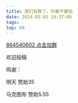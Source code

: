 ```yaml
---
title: 我们有群了，你要不要加
date: 2024-03-03 19:37:00
tags:
top: 99
---
```


<a href="https://qm.qq.com/q/s8je2hdowU">864540602 点击加群</a>

欢迎投稿



鸣谢：

明天 赞助35

马克图布 赞助5.55
